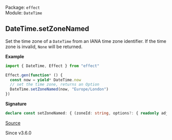 Package: `effect`<br />
Module: `DateTime`<br />

## DateTime.setZoneNamed

Set the time zone of a `DateTime` from an IANA time zone identifier. If the
time zone is invalid, `None` will be returned.

**Example**

```ts
import { DateTime, Effect } from "effect"

Effect.gen(function* () {
  const now = yield* DateTime.now
  // set the time zone, returns an Option
  DateTime.setZoneNamed(now, "Europe/London")
})
```

**Signature**

```ts
declare const setZoneNamed: { (zoneId: string, options?: { readonly adjustForTimeZone?: boolean | undefined; readonly disambiguation?: Disambiguation | undefined; }): (self: DateTime) => Option.Option<Zoned>; (self: DateTime, zoneId: string, options?: { readonly adjustForTimeZone?: boolean | undefined; readonly disambiguation?: Disambiguation | undefined; }): Option.Option<Zoned>; }
```

[Source](https://github.com/Effect-TS/effect/tree/main/packages/effect/src/DateTime.ts#L684)

Since v3.6.0